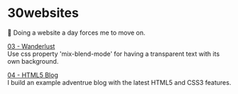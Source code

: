 # 30websites
🚀 Doing a website a day forces me to move on.

<a href="https://chinyi3005.github.io/30websites/03-wanderlust-font/" target="_blank">03 - Wanderlust</a>   
Use css property 'mix-blend-mode' for having a transparent text with its own background.

<a href="https://chinyi3005.github.io/30websites/04-html5blog/" target="_blank">04 - HTML5 Blog</a>  
I build an example adventrue blog with the latest HTML5 and CSS3 features.
